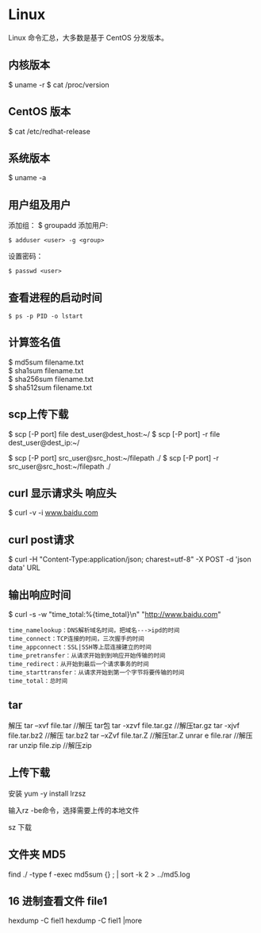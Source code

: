 # Linux

Linux 命令汇总，大多数是基于 CentOS 分发版本。

## 内核版本
$ uname -r
$ cat  /proc/version

## CentOS 版本
$ cat /etc/redhat-release

## 系统版本
$ uname -a

## 用户组及用户

添加组：
$ groupadd <group>
添加用户:  

```
$ adduser <user> -g <group>
```
设置密码：

``` 
$ passwd <user>
```
## 查看进程的启动时间
```
$ ps -p PID -o lstart
```

## 计算签名值

$ md5sum filename.txt  
$ sha1sum filename.txt  
$ sha256sum filename.txt  
$ sha512sum filename.txt

## scp上传下载

$ scp [-P port] file dest_user@dest_host:~/
$ scp [-P port] -r file dest_user@dest_ip:~/

$ scp [-P port] src_user@src_host:~/filepath ./
$ scp [-P port] -r src_user@src_host:~/filepath ./

## curl 显示请求头 响应头

$ curl -v -i www.baidu.com

## curl post请求

$ curl -H "Content-Type:application/json; charest=utf-8" -X POST -d 'json data' URL

## 输出响应时间

$ curl -s -w "time_total:%{time_total}\n" "http://www.baidu.com"

```
time_namelookup：DNS解析域名时间，把域名--->ipd的时间
time_connect：TCP连接的时间，三次握手的时间
time_appconnect：SSL|SSH等上层连接建立的时间
time_pretransfer：从请求开始到到响应开始传输的时间
time_redirect：从开始到最后一个请求事务的时间
time_starttransfer：从请求开始到第一个字节将要传输的时间
time_total：总时间
```
## tar

解压
tar –xvf file.tar //解压 tar包
tar -xzvf file.tar.gz //解压tar.gz
tar -xjvf file.tar.bz2   //解压 tar.bz2
tar –xZvf file.tar.Z   //解压tar.Z
unrar e file.rar //解压rar
unzip file.zip //解压zip

## 上传下载

安装
yum -y install lrzsz 

输入rz -be命令，选择需要上传的本地文件 

sz 下载

## 文件夹 MD5

find ./ -type f -exec md5sum {} \; | sort -k 2 > ../md5.log

## 16 进制查看文件 file1
hexdump -C fiel1
hexdump -C fiel1 |more